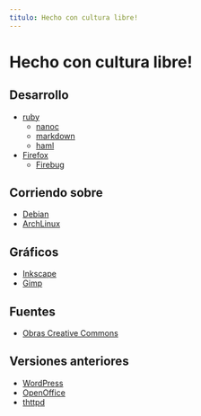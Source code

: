 ```yaml
---
titulo: Hecho con cultura libre!
---
```


Hecho con cultura libre!
============

Desarrollo
----------

* [ruby]
  * [nanoc]
  * [markdown]
  * [haml]
* [Firefox]
  * [Firebug]

Corriendo sobre
---------------

* [Debian]
* [ArchLinux]

Gráficos
--------

* [Inkscape]
* [Gimp]

Fuentes
-------

* [Obras Creative Commons][CC]

Versiones anteriores
---------

* [WordPress]
* [OpenOffice]
* [thttpd]


[ruby]: http://ruby-lang.org/es
[nanoc]: http://nanoc.stoneship.org/
[markdown]: http://daringfireball.net/projects/markdown/
[haml]: http://haml-lang.com/
[Firefox]: http://www.mozilla.com/firefox
[Firebug]: http://getfirebug.com/
[Debian]: http://www.debian.org/
[ArchLinux]: http://www.archlinux.org/
[Inkscape]: http://www.inkscape.org/
[Gimp]: http://www.gimp.org/
[CC]: http://search.creativecommons.org/
[WordPress]: http://wordpress.org
[OpenOffice]: http://www.openoffice.org/
[thttpd]: http://acme.com/software/thttpd/
